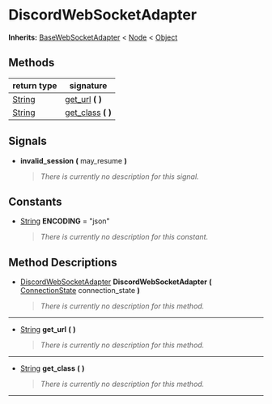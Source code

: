   
# DiscordWebSocketAdapter
  
**Inherits:** [BaseWebSocketAdapter](./class_basewebsocketadapter.md) < [Node](https://docs.godotengine.org/en/3.5/classes/class_node.html) < [Object](https://docs.godotengine.org/en/3.5/classes/class_object.html)  
  
  
## Methods
  
| return type                                                             | signature                                    |
|-------------------------------------------------------------------------|----------------------------------------------|
| [String](https://docs.godotengine.org/en/3.5/classes/class_string.html) | [get\_url](#method-get-url) **(**  **)**     |
| [String](https://docs.godotengine.org/en/3.5/classes/class_string.html) | [get\_class](#method-get-class) **(**  **)** |  
  
## Signals
  
- <a name="signal-invalid-session"></a>**invalid\_session** **(** may_resume **)**  
  
	> *There is currently no description for this signal.*
  
  
## Constants
  
- <a name="constant-ENCODING"></a>[String](https://docs.godotengine.org/en/3.5/classes/class_string.html) **ENCODING** = "json"  
  
	> *There is currently no description for this constant.*
  
  
## Method Descriptions
  
- <a name="method-DiscordWebSocketAdapter"></a>[DiscordWebSocketAdapter](./class_discordwebsocketadapter.md) **DiscordWebSocketAdapter** **(** [ConnectionState](./class_connectionstate.md) connection\_state **)**  
  
	> *There is currently no description for this method.*  
________________

- <a name="method-get-url"></a>[String](https://docs.godotengine.org/en/3.5/classes/class_string.html) **get\_url** **(**  **)**  
  
	> *There is currently no description for this method.*  
________________

- <a name="method-get-class"></a>[String](https://docs.godotengine.org/en/3.5/classes/class_string.html) **get\_class** **(**  **)**  
  
	> *There is currently no description for this method.*  
________________

  
